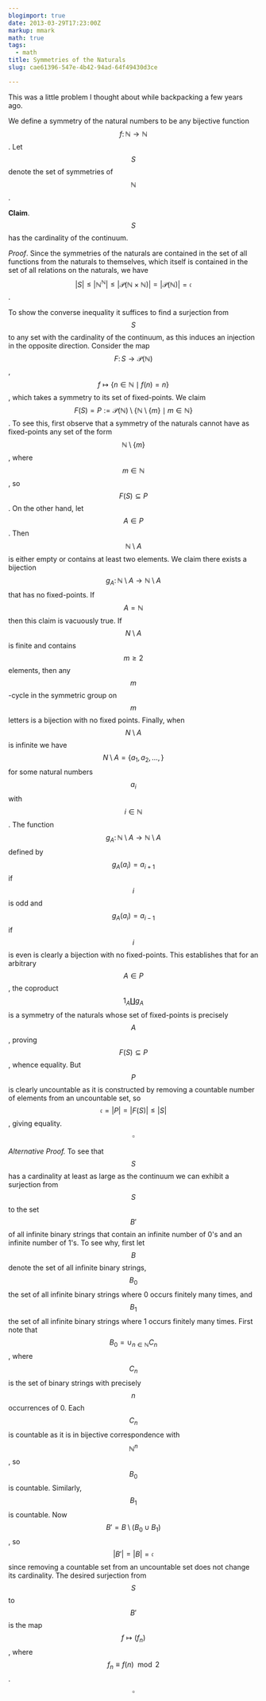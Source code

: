 ```yaml
---
blogimport: true
date: 2013-03-29T17:23:00Z
markup: mmark
math: true
tags:
  - math
title: Symmetries of the Naturals
slug: cae61396-547e-4b42-94ad-64f49430d3ce

---
```


This was a little problem I thought about while backpacking a few years ago.

We define a symmetry of the natural numbers to be any bijective function $$ f \colon \mathbb{N} \to \mathbb{N}$$.  Let $$ S$$ denote the set of symmetries of $$ \mathbb N$$.

<b>Claim</b>.  $$ S$$ has the cardinality of the continuum.



<!--more-->



<i>Proof</i>.  Since the symmetries of the naturals are contained in the set of all functions from the naturals to themselves, which itself is contained in the set of all relations on the naturals, we have $$ |S| \leq |\mathbb{N}^{\mathbb N}| \leq |\mathcal P(\mathbb N \times \mathbb N)| = |\mathcal P(\mathbb N)|=\mathfrak c$$.

To show the converse inequality it suffices to find a surjection from $$ S$$ to any set with the cardinality of the continuum, as this induces an injection in the opposite direction.  Consider the map $$ F \colon S \to \mathcal P(\mathbb N)$$, $$ f \mapsto \{ n \in \mathbb N \mid f(n)=n\}$$, which takes a symmetry to its set of fixed-points.  We claim  $$ F(S)=P:=\mathcal P(\mathbb N) \setminus \{ \mathbb N \setminus \{ m \} \mid m \in \mathbb N \}$$.  To see this, first observe that a symmetry of the naturals cannot have as fixed-points any set of the form $$ \mathbb N \setminus \{m\}$$, where $$ m \in \mathbb N$$, so $$ F(S) \subseteq P$$.    On the other hand, let $$ A \in P$$.  Then $$ \mathbb N \setminus A$$ is either empty or contains at least two elements.  We claim there exists a bijection $$ g_A \colon \mathbb N \setminus A \to \mathbb N \setminus A$$ that has no fixed-points.  If $$ A=\mathbb N$$ then this claim is vacuously true.  If $$ N \setminus A$$ is finite and contains $$ m \geq 2$$ elements, then any $$ m$$-cycle in the symmetric group on $$ m$$ letters is a bijection with no fixed points.  Finally, when $$ N \setminus A$$ is infinite we have $$ N \setminus A = \{ a_1, a_2, \dots, \}$$ for some natural numbers $$ a_i$$ with $$ i \in \mathbb N$$.  The function $$ g_A \colon \mathbb N \setminus A \to \mathbb N \setminus A$$ defined by $$ g_A(a_i)=a_{i+1}$$ if $$ i$$ is odd and $$ g_A(a_i)=a_{i-1}$$ if $$ i$$ is even is clearly a bijection with no fixed-points.  This establishes that for an arbitrary $$ A \in P$$, the coproduct $$ 1_A \coprod g_A$$ is a symmetry of the naturals whose set of fixed-points is precisely $$ A$$, proving $$ F(S) \subseteq P$$, whence equality.  But $$ P$$ is clearly uncountable as it is constructed by removing a countable number of elements from an uncountable set, so $$ \mathfrak c =|P| =|F(S)| \leq |S|$$, giving equality.  $$\square$$

<i>Alternative Proof.</i> To see that $$S$$ has a cardinality at least as large as the continuum we can exhibit a surjection from $$S$$ to the set $$B'$$ of all infinite binary strings that contain an infinite number of 0's and an infinite number of 1's.   To see why, first let $$B$$ denote the set of all infinite binary strings, $$B_0$$ the set of all infinite binary strings where 0 occurs finitely many times, and $$B_1$$ the set of all infinite binary strings where 1 occurs finitely many times.  First note that $$B_0 = \cup_{n \in \mathbb N} C_n$$, where $$C_n$$ is the set of binary strings with precisely $$n$$ occurrences of 0.  Each $$C_n$$ is countable as it is in bijective correspondence with $$\mathbb N^n$$, so $$B_0$$ is countable.  Similarly, $$B_1$$ is countable.   Now
$$B' = B \setminus (B_0 \cup B_1)$$, so $$|B'|=|B|=\mathfrak c$$ since removing a countable set from an uncountable set does not change its cardinality.  The desired surjection from $$S$$ to $$B'$$ is the map $$f \mapsto (f_n)$$, where $$f_n \equiv f(n) \mod 2$$. $$\square$$
